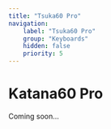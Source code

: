 ```yaml
---
title: "Tsuka60 Pro"
navigation:
    label: "Tsuka60 Pro"
    group: "Keyboards"
    hidden: false
    priority: 5
---
```

# Katana60 Pro
Coming soon...